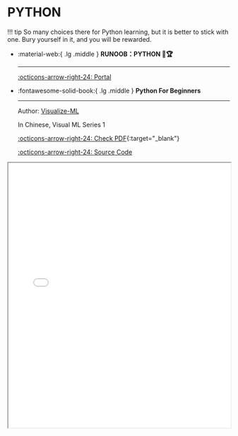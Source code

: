 # PYTHON

!!! tip
    So many choices there for Python learning, but it is better to stick with one. Bury yourself in it, and you will be rewarded.

<div class="grid cards" markdown>

-   :material-web:{ .lg .middle } __RUNOOB：PYTHON 🎯🏆__

    ---

    [:octicons-arrow-right-24: <a href="https://www.runoob.com/python3/python3-tutorial.html" target="_blank"> Portal </a>](#)

-   :fontawesome-solid-book:{ .lg .middle } __Python For Beginners__

    ---
    Author: [Visualize-ML](https://github.com/Visualize-ML)

    In Chinese, Visual ML Series 1

    [:octicons-arrow-right-24: Check PDF](/CODING/PYTHON/Book1_Python-For-Beginners_编程不难.pdf){:target="_blank"}

    [:octicons-arrow-right-24: <a href="https://github.com/Visualize-ML/Book1_Python-For-Beginners" target="_blank"> Source Code </a>](#)

</div>

<iframe src="/CODING/PYTHON/Book1_Python-For-Beginners_编程不难.pdf" width="100%" height="600px"></iframe>


